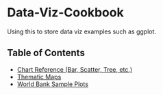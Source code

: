 # Data-Viz-Cookbook
Using this to store data viz examples such as ggplot. 

## Table of Contents 
* [Chart Reference (Bar, Scatter, Tree, etc.)](Plot_Assortment.md)
* [Thematic Maps](Thematic_Maps.md)
* [World Bank Sample Plots](World%20Bank%20Data%20Viz.ipynb)
